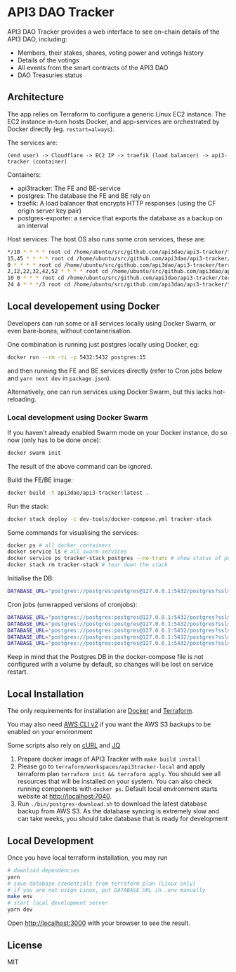 # API3 DAO Tracker

API3 DAO Tracker provides a web interface to see
on-chain details of the API3 DAO, including:

- Members, their stakes, shares, voting power and votings history
- Details of the votings
- All events from the smart contracts of the API3 DAO
- DAO Treasuries status

## Architecture

The app relies on Terraform to configure a generic Linux EC2 instance.
The EC2 instance in-turn hosts Docker, and app-services are orchestrated by Docker directly (eg. `restart=always`).

The services are:

```
(end user) -> Cloudflare -> EC2 IP -> traefik (load balancer) -> api3-tracker (container)
```

Containers:
- api3tracker: The FE and BE-service
- postgres: The database the FE and BE rely on
- traefik: A load balancer that encrypts HTTP responses (using the CF origin server key pair)
- postgres-exporter: a service that exports the database as a backup on an interval

Host services:
The host OS also runs some cron services, these are:
```bash
*/10 * * * * root cd /home/ubuntu/src/github.com/api3dao/api3-tracker/terraform/workspaces/api3tracker-prod && ./bin/job_logs_download.sh >> /var/log/api3-logs-download.log 2>&1
15,45 * * * * root cd /home/ubuntu/src/github.com/api3dao/api3-tracker/terraform/workspaces/api3tracker-prod && ./bin/job_supply_download.sh >> /var/log/api3-supply-download.log 2>&1
0 * * * * root cd /home/ubuntu/src/github.com/api3dao/api3-tracker/terraform/workspaces/api3tracker-prod && ./bin/job_treasuries_download.sh >> /var/log/api3-treasuries-download.log 2>&1
2,12,22,32,42,52 * * * * root cd /home/ubuntu/src/github.com/api3dao/api3-tracker/terraform/workspaces/api3tracker-prod && ./bin/job_state_update.sh >> /var/log/api3-state-update.log 2>&1
10 0 * * * root cd /home/ubuntu/src/github.com/api3dao/api3-tracker/terraform/workspaces/api3tracker-prod && ./bin/job_shares_download.sh --tag . > /var/log/api3-shares-download.log 2>&1
24 4 * * */3 root cd /home/ubuntu/src/github.com/api3dao/api3-tracker/terraform/workspaces/api3tracker-prod && bash ./bin/postgres-backup.sh >> /var/log/postgres-backups.log 2>&1
```

## Local developement using Docker
Developers can run some or all services locally using Docker Swarm, or even bare-bones, without containerisation.

One combination is running just postgres locally using Docker, eg:
```bash
docker run --rm -ti -p 5432:5432 postgres:15
```
and then running the FE and BE services directly (refer to Cron jobs below and `yarn next dev` in `package.json`).

Alternatively, one can run services using Docker Swarm, but this lacks hot-reloading.

### Local development using Docker Swarm
If you haven't already enabled Swarm mode on your Docker instance, do so now (only has to be done once):
```bash
docker swarm init
```
The result of the above command can be ignored.

Build the FE/BE image:
```bash
docker build -t api3dao/api3-tracker:latest .
```

Run the stack:
```bash
docker stack deploy -c dev-tools/docker-compose.yml tracker-stack
```

Some commands for visualising the services:
```bash
docker ps # all docker containers
docker service ls # all swarm services
docker service ps tracker-stack_postgres --no-trunc # show status of postgres
docker stack rm tracker-stack # tear down the stack
```

Initialise the DB:
```bash
DATABASE_URL="postgres://postgres:postgres@127.0.0.1:5432/postgres?sslmode=disable" yarn prisma migrate deploy
```

Cron jobs (unwrapped versions of cronjobs):
```bash
DATABASE_URL="postgres://postgres:postgres@127.0.0.1:5432/postgres?sslmode=disable" TS_NODE_PROJECT=./tsconfig.cli.json yarn ts-node cli.ts logs download
DATABASE_URL="postgres://postgres:postgres@127.0.0.1:5432/postgres?sslmode=disable" TS_NODE_PROJECT=./tsconfig.cli.json yarn ts-node cli.ts supply download
DATABASE_URL="postgres://postgres:postgres@127.0.0.1:5432/postgres?sslmode=disable" TS_NODE_PROJECT=./tsconfig.cli.json yarn ts-node cli.ts treasuries download
DATABASE_URL="postgres://postgres:postgres@127.0.0.1:5432/postgres?sslmode=disable" TS_NODE_PROJECT=./tsconfig.cli.json yarn ts-node cli.ts shares download
DATABASE_URL="postgres://postgres:postgres@127.0.0.1:5432/postgres?sslmode=disable" API3TRACKER_ENDPOINT="ARCHIVE RPC URL" TS_NODE_PROJECT=./tsconfig.cli.json yarn ts-node cli.ts state update --rps-limit
```

Keep in mind that the Postgres DB in the docker-compose file is not configured with a volume by default, so changes will be lost on service restart.

## Local Installation

The only requirements for installation are [Docker](https://docs.docker.com/get-docker/)
and [Terraform](https://learn.hashicorp.com/tutorials/terraform/install-cli).

You may also need
[AWS CLI v2](https://docs.aws.amazon.com/cli/latest/userguide/getting-started-install.html)
if you want the AWS S3 backups to be enabled on your environment

Some scripts also rely on [cURL](https://curl.se/) and [JQ](https://jqlang.github.io/jq/)

1. Prepare docker image of API3 Tracker with `make build install`
2. Please go to `terraform/workspaces/api3tracker-local` and apply
terraform plan `terraform init && terraform apply`. You should see
all resources that will be installed on your system.
You can also check running components with `docker ps`.
Default local environment starts website at [http://localhost:7040](http://localhost:7040).
3. Run `./bin/postgres-download.sh` to download the latest database backup
from AWS S3. As the database syncing is extremely slow and can take weeks,
you should take database that is ready for development

## Local Development

Once you have local terraform installation, you may run

```sh
# download dependencies
yarn
# save database credentials from terraform plan (Linux only)
# if you are not usign Linux, put DATABASE_URL in .env manually
make env
# start local development server
yarn dev
```

Open [http://localhost:3000](http://localhost:3000)
with your browser to see the result.

## License

MIT
